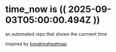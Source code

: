 # time_now is (( 2025-09-03T05:00:00.494Z ))

an automated repo that shows the currnent time

inspired by [breakingheatmap](https://github.com/breakingheatmap/breakingheatmap)